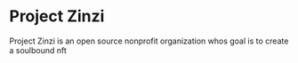 # Project Zinzi

Project Zinzi is an open source nonprofit organization whos goal is to create a soulbound nft 
